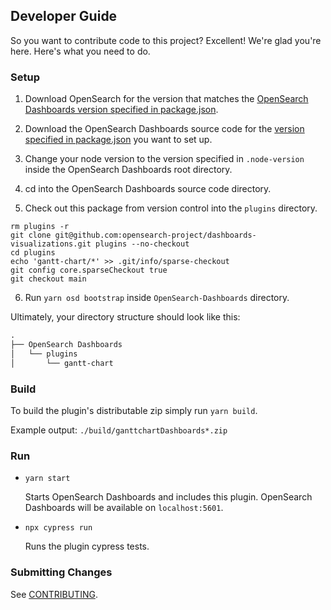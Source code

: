 ## Developer Guide

So you want to contribute code to this project? Excellent! We're glad you're here. Here's what you need to do.

### Setup

1. Download OpenSearch for the version that matches the [OpenSearch Dashboards version specified in package.json](./package.json#L5).
1. Download the OpenSearch Dashboards source code for the [version specified in package.json](./package.json#L5) you want to set up.

1. Change your node version to the version specified in `.node-version` inside the OpenSearch Dashboards root directory.
1. cd into the OpenSearch Dashboards source code directory.
1. Check out this package from version control into the `plugins` directory.
```
rm plugins -r
git clone git@github.com:opensearch-project/dashboards-visualizations.git plugins --no-checkout
cd plugins
echo 'gantt-chart/*' >> .git/info/sparse-checkout
git config core.sparseCheckout true
git checkout main
```
6. Run `yarn osd bootstrap` inside `OpenSearch-Dashboards` directory.

Ultimately, your directory structure should look like this:

```md
.
├── OpenSearch Dashboards
│   └── plugins
│       └── gantt-chart
```


### Build

To build the plugin's distributable zip simply run `yarn build`.

Example output: `./build/ganttchartDashboards*.zip`


### Run

- `yarn start`

  Starts OpenSearch Dashboards and includes this plugin. OpenSearch Dashboards will be available on `localhost:5601`.

- `npx cypress run`

  Runs the plugin cypress tests.

### Submitting Changes

See [CONTRIBUTING](CONTRIBUTING.md).
